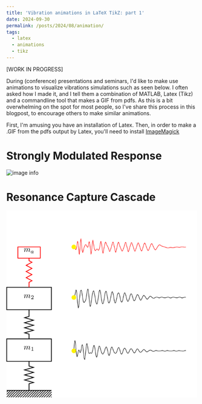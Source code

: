 ```yaml
---
title: 'Vibration animations in LaTeX TikZ: part 1'
date: 2024-09-30
permalink: /posts/2024/08/animation/
tags:
  - latex
  - animations
  - tikz
---
```


[WORK IN PROGRESS]

During (conference) presentations and seminars, I'd like to make use animations to visualize vibrations simulations such as seen below.
I often asked how I made it, and I tell them a combination of MATLAB, Latex (Tikz) and a commandline tool that makes a GIF from pdfs.
As this is a bit overwhelming on the spot for most people, so I've share this process in this blogpost, to encourage others to make similar animations.

First, I'm amusing you have an installation of Latex. Then, in order to make a .GIF from the pdfs output by Latex, you'll need to install [ ImageMagick ](https://imagemagick.org/script/download.php)

Strongly Modulated Response
======
![image info](/images/QP_2.gif)

Resonance Capture Cascade 
======
![image info](/images/RCC_NES.gif)

